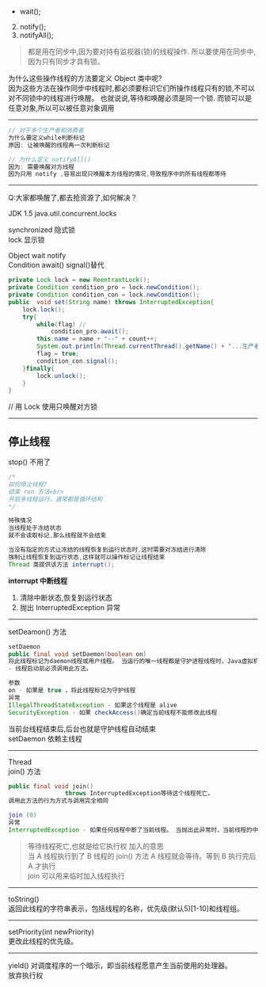 - wait();
2. notify();
3. notifyAll();

> 都是用在同步中,因为要对持有监视器(锁)的线程操作.
所以要使用在同步中,因为只有同步才具有锁。

为什么这些操作线程的方法要定义 Object 类中呢?<br>
因为这些方法在操作同步中线程时,都必须要标识它们所操作线程只有的锁,不可以对不同锁中的线程进行唤醒。
也就说说,等待和唤醒必须是同一个锁.
而锁可以是任意对象,所以可以被任意对象调用

----

```java
// 对于多个生产者和消费者
为什么要定义while判断标记
原因: 让被唤醒的线程再一次判断标记

// 为什么定义 notifyAll()
因为: 需要唤醒对方线程
因为只用 notify ,容易出现只唤醒本方线程的情况,导致程序中的所有线程都等待
```

----
Q:大家都唤醒了,都去抢资源了,如何解决？

JDK 1.5  java.util.concurrent.locks

synchronized 隐式锁<br>
lock 显示锁<br>

Object wait notify<br>
Condition await() signal()替代<br>

```java
private Lock lock = new ReentrantLock();
private Condition condition_pro = lock.newCondition();
private Condition condition_con = lock.newCondition();
public  void set(String name) throws InterruptedException{
    lock.lock();
    try{
        while(flag) //
            condition_pro.await();
        this.name = name + "--" + count++;
        System.out.println(Thread.currentThread().getName() + "...生产者..."+this.name);
        flag = true;
        condition_con.signal();
    }finally{
        lock.unlock();
    }
}
```
// 用 Lock 使用只唤醒对方锁

----
## 停止线程

stop()  不用了

```java
/*
如何停止线程?
结束 run 方法<br>
开启多线程运行，通常都是循环结构
*/

特殊情况
当线程处于冻结状态
就不会读取标记,那么线程就不会结束

当没有指定的方式让冻结的线程恢复到运行状态时,这时需要对冻结进行清除
强制让线程恢复到运行状态,这样就可以操作标记让线程结束
Thread 类提供该方法 interrupt();
```

**interrupt 中断线程**
1. 清除中断状态,恢复到运行状态
2. 抛出 InterruptedException 异常


----
setDeamon() 方法

```java
setDaemon
public final void setDaemon​(boolean on)
将此线程标记为daemon线程或用户线程。 当运行的唯一线程都是守护进程线程时，Java虚拟机将退出。
- 线程启动前必须调用此方法。

参数
on - 如果是 true ，将此线程标记为守护线程
异常
IllegalThreadStateException - 如果这个线程是 alive
SecurityException - 如果 checkAccess()确定当前线程不能修改此线程
```

当前台线程结束后,后台也就是守护线程自动结束<br>
setDaemon 依赖主线程

----
Thread<br>
join() 方法
```java
public final void join​()
                throws InterruptedException等待这个线程死亡。
调用此方法的行为方式与调用完全相同

join (0)
异常
InterruptedException - 如果任何线程中断了当前线程。 当抛出此异常时，当前线程的中断状态将被清除。
```
> 等待线程死亡,也就是给它执行权 加入的意思<br>
当 A 线程执行到了 B 线程的 join() 方法 A 线程就会等待。等到 B 执行完后 A 才执行<br>
join 可以用来临时加入线程执行

----
toString​() <br>
返回此线程的字符串表示，包括线程的名称，优先级(默认5)[1-10]和线程组。

----

setPriority​(int newPriority)<br>
更改此线程的优先级。   

----
 yield​() 对调度程序的一个暗示，即当前线程愿意产生当前使用的处理器。 <br>
 放弃执行权
 
